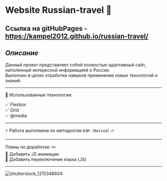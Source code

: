 # Website Russian-travel 🎃 

## Ссылка на gitHubPages - https://kampel2012.github.io/russian-travel/

## ***Описание***

Данный проект представляет собой полностью адаптивный сайт, наполенный интересной информацией о России.
<br>
Выполнен в целях отработки навыков применения новых технологий и знаний.
<br>
____

:bookmark_tabs: Использованные технологии:

:white_check_mark: Flexbox
<br>
:white_check_mark: Grid
<br>
:white_check_mark: @media
<br>
____

:zap: Работа выполнена по методолгии `БЭМ (Nested)` :fire:
____

Планы по доработке: :pencil2:
<br>
:black_square_button: Добавить JS анимации
<br>
:black_square_button: Добавить переключение языка (JS)

____

![shutterstock_1215348604](https://user-images.githubusercontent.com/117913798/203953707-cff7d754-d1a9-4fb5-9007-d2f5adc0621e.jpg)
